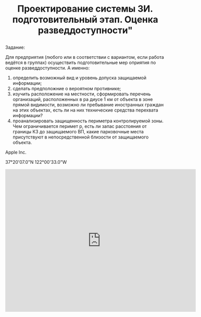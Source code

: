# <p align = "center">Проектирование системы ЗИ. подготовительный этап. Оценка разведдоступности"</p>


Задание:

Для предприятия (любого или в соответствии с вариантом, если работа ведётся в
группах) осуществить подготовительные мер оприятия по оценке разведдоступности.
А именно:
1. определить возможный вид и уровень допуска защищаемой информации;
2. сделать предположние о вероятном противнике;
3. изучить расположение на местности, сформировать перечень организаций,
расположенных в ра диусе 1 км от объекта в зоне прямой видимости, возможно ли
пребывание иностранных граждан на этих объектах, есть ли на них технические средства
перехвата информации?
4. проанализировать защищенность периметра контролируемой зоны. Чем
ограничивается перимет р, есть ли запас расстояния от границы КЗ до защищаемого ВП,
какие парковочные места присутствуют в непосредственной близости от защищаемого
объекта.

Apple Inc. 

37°20'07.0"N 122°00'33.0"W

<iframe src="https://www.google.com/maps/embed?pb=!1m17!1m12!1m3!1d8972.989797147386!2d-122.00617579568622!3d37.33230454355989!2m3!1f0!2f0!3f0!3m2!1i1024!2i768!4f13.1!3m2!1m1!2zMzfCsDIwJzA3LjAiTiAxMjLCsDAwJzMzLjAiVw!5e0!3m2!1sru!2sru!4v1713339400683!5m2!1sru!2sru" width="600" height="450" style="border:0;" allowfullscreen="" loading="lazy" referrerpolicy="no-referrer-when-downgrade"></iframe>
